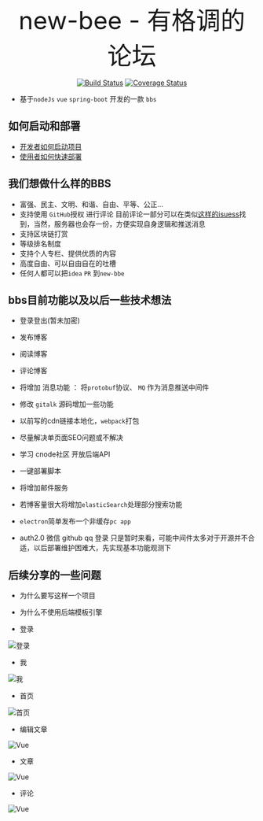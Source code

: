 
 
<p align="center"><span style="font-size:50px">new-bee - 有格调的论坛</span></p>
 
 
 <p align="center">
  <a href="https://github.com/pkwenda/new-bee/blob/master/LICENSE"><img src="https://img.shields.io/badge/license-MIT-4EB1BA.svg?style=flat-square" alt="Build Status"></a>
  <a href="https://travis-ci.org/pkwenda/new-bee"><img src="https://travis-ci.org/pkwenda/new-bee.svg?branch=master" alt="Coverage Status"></a>
   
</p>

- 基于`nodeJs` `vue` `spring-boot` 开发的一款 `bbs`

## 如何启动和部署
- [开发者如何启动项目](https://github.com/pkwenda/new-bee/wiki/%E5%BC%80%E5%8F%91%E8%80%85%E5%A6%82%E4%BD%95%E5%90%AF%E5%8A%A8%E9%A1%B9%E7%9B%AE%EF%BC%9F)
- [使用者如何快速部署](https://github.com/pkwenda/new-bee/wiki/%E4%BD%BF%E7%94%A8%E8%80%85%E5%A6%82%E4%BD%95%E5%BF%AB%E9%80%9F%E9%83%A8%E7%BD%B2)

 
 
## 我们想做什么样的BBS
- 富强、民主、文明、和谐、自由、平等、公正...
- 支持使用 `GitHub`授权 进行评论 目前评论一部分可以在类似[这样的isuess](https://github.com/pkwenda/pkwenda.github.io/issues/13)找到，当然，服务器也会存一份，方便实现自身逻辑和推送消息
- 支持区块链打赏
- 等级排名制度
- 支持个人专栏、提供优质的内容
- 高度自由、可以自由自在的吐槽
- 任何人都可以把`idea` `PR` 到`new-bbe`

## bbs目前功能以及以后一些技术想法
  - 登录登出(暂未加密)
  - 发布博客
  - 阅读博客
  - 评论博客 

  - 将增加 消息功能 ： 将`protobuf`协议、 `MQ` 作为消息推送中间件
  - 修改 `gitalk` 源码增加一些功能
  - 以前写的cdn链接本地化，`webpack`打包
  - 尽量解决单页面SEO问题或不解决
  - 学习 cnode社区 开放后端API
  - 一键部署脚本
  - 将增加邮件服务
  - 若博客量很大将增加`elasticSearch`处理部分搜索功能
  - `electron`简单发布一个非缓存`pc app` 
  - auth2.0 微信 github qq 登录
  只是暂时来看，可能中间件太多对于开源并不合适，以后部署维护困难大，先实现基本功能观测下

 ## 后续分享的一些问题
   - 为什么要写这样一个项目
   - 为什么不使用后端模板引擎



 - 登录

![登录](http://op0c7euw0.bkt.clouddn.com/newbee_login.png)

 - 我

![我](http://op0c7euw0.bkt.clouddn.com/newbee_me.png)

 - 首页

![首页](http://op0c7euw0.bkt.clouddn.com/newbee_index.png)

 - 编辑文章

![Vue](http://op0c7euw0.bkt.clouddn.com/newbee_editBlog.png)

 - 文章

![Vue](http://op0c7euw0.bkt.clouddn.com/newbee_blog.png)

 - 评论

![Vue](http://op0c7euw0.bkt.clouddn.com/newbee_comment.gif)


